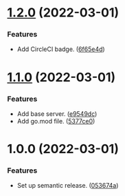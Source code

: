 # [1.2.0](https://github.com/ae-lexs/ae_albums_api/compare/v1.1.0...v1.2.0) (2022-03-01)


### Features

* Add CircleCI badge. ([6f65e4d](https://github.com/ae-lexs/ae_albums_api/commit/6f65e4dd4e2e52d4b2a35816c73e1dee4e2164e7))

# [1.1.0](https://github.com/ae-lexs/ae_albums_api/compare/v1.0.0...v1.1.0) (2022-03-01)


### Features

* Add base server. ([e9549dc](https://github.com/ae-lexs/ae_albums_api/commit/e9549dcfd290cd51f90a644b29469f205a752335))
* Add go.mod file. ([5377ce0](https://github.com/ae-lexs/ae_albums_api/commit/5377ce09d3f3a02c207169ad03e262e192bff4fb))

# 1.0.0 (2022-03-01)


### Features

* Set up semantic release. ([053674a](https://github.com/ae-lexs/ae_albums_api/commit/053674a347612b26e421bc99056f36ffcb723c05))
